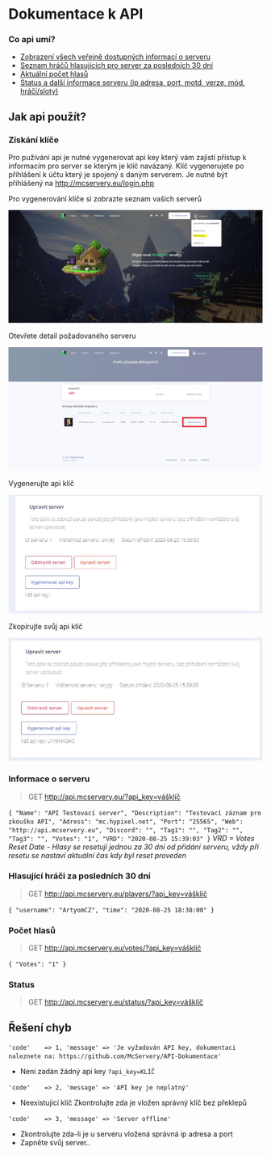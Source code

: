 # Dokumentace k API
### Co api umí? 
- [Zobrazení všech veřejně dostupných informací o serveru](#informace-o-serveru)
- [Seznam hráčů hlasujících pro server za posledních 30 dní](#hlasující-hráči-za-posledních-30-dní)
- [Aktuální počet hlasů](#počet-hlasů)
- [Status a další informace serveru (ip adresa, port, motd, verze, mód, hráči/sloty)](#počet-hlasů)

## Jak api použít? 
### Získání klíče
Pro pužívání api je nutné vygenerovat api key který vám zajistí přístup k informacím pro server se kterým je klíč navázaný. Klíč vygenerujete po přihlášení k účtu který je spojený s daným serverem. Je nutné být přihlášený na http://mcservery.eu/login.php

Pro vygenerování klíče si zobrazte seznam vašich serverů 

![api1](https://github.com/McServery/API-Dokumentace/blob/master/img/api1.JPG)


Otevřete detail požadovaného serveru

![api2](https://github.com/McServery/API-Dokumentace/blob/master/img/api2.jpg?raw=true)


Vygenerujte api klíč

![api3](https://github.com/McServery/API-Dokumentace/blob/master/img/api3.JPG)


Zkopírujte svůj api klíč

![api4](https://github.com/McServery/API-Dokumentace/blob/master/img/api4.JPG)

### Informace o serveru
> GET http://api.mcservery.eu/?api_key=vášklíč

`
{ "Name": "API Testovací server", "Description": "Testovací záznam pro zkoušku API", "Adress": "mc.hypixel.net", "Port": "25565", "Web": "http://api.mcservery.eu", "Discord": "", "Tag1": "", "Tag2": "", "Tag3": "", "Votes": "1", "VRD": "2020-08-25 15:39:03" }
`
*VRD = Votes Reset Date - Hlasy se resetují jednou za 30 dní od přidání serveru, vždy při resetu se nastaví aktuální čas kdy byl reset proveden*

### Hlasující hráči za posledních 30 dní
> GET http://api.mcservery.eu/players/?api_key=vášklíč

`
{ "username": "ArtyomCZ", "time": "2020-08-25 18:38:00" }
`

### Počet hlasů
> GET http://api.mcservery.eu/votes/?api_key=vášklíč

`
{ "Votes": "1" }
`
### Status
> GET http://api.mcservery.eu/status/?api_key=vášklíč

## Řešení chyb
`
'code'    => 1,
'message' => 'Je vyžadován API key, dokumentaci naleznete na: https://github.com/McServery/API-Dokumentace'
`
- Není zadán žádný api key `?api_key=KLÍČ`

`
'code'    => 2,
'message' => 'API key je neplatný'
`
- Neexistující klíč
Zkontrolujte zda je vložen správný klíč bez překlepů

`
'code'    => 3,
'message' => 'Server offline'
`
- Zkontrolujte zda-li je u serveru vložená správná ip adresa a port
- Zapněte svůj server.. 
